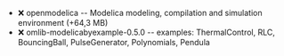 - :x:  openmodelica  --	Modelica modeling, compilation and simulation environment (+64,3 MB)
- :x:  omlib-modelicabyexample-0.5.0  --	examples: ThermalControl, RLC, BouncingBall, PulseGenerator, Polynomials, Pendula
